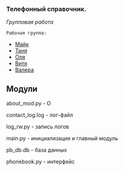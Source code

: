 ### Телефонный справочник.

*Групповая работа*

`Рабочая группа:`
* [Майк](https://github.com/unnamemik)
* [Таня](https://github.com/SoleaT)
* [Оля](https://github.com/OlgaLob)
* [Витя](https://github.com/RemoveFire)
* [Валера](https://github.com/ValeriyMakushev)

## Модули

about_mod.py - О

contact_log.log - лог-файл

log_rw.py - запись логов

main.py - инициализация и главный модуль

pb_db.db - база данных

phonebook.py - интерфейс
